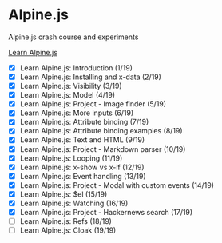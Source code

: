 # Alpine.js
 
 Alpine.js crash course and experiments
 
 [Learn Alpine.js](https://youtube.com/playlist?list=PLfdtiltiRHWF0T2HE1D4hxN4vaeh4wW3g)

- [x] Learn Alpine.js: Introduction (1/19)
- [x] Learn Alpine.js: Installing and x-data (2/19)
- [x] Learn Alpine.js: Visibility (3/19)
- [x] Learn Alpine.js: Model (4/19)
- [x] Learn Alpine.js: Project - Image finder (5/19)
- [x] Learn Alpine.js: More inputs (6/19)
- [x] Learn Alpine.js: Attribute binding (7/19)
- [x] Learn Alpine.js: Attribute binding examples (8/19)
- [x] Learn Alpine.js: Text and HTML (9/19)
- [x] Learn Alpine.js: Project - Markdown parser (10/19)
- [x] Learn Alpine.js: Looping (11/19)
- [x] Learn Alpine.js: x-show vs x-if (12/19)
- [x] Learn Alpine.js: Event handling (13/19)
- [x] Learn Alpine.js: Project - Modal with custom events (14/19)
- [x] Learn Alpine.js: $el (15/19)
- [x] Learn Alpine.js: Watching (16/19)
- [x] Learn Alpine.js: Project - Hackernews search (17/19)
- [ ] Learn Alpine.js: Refs (18/19)
- [ ] Learn Alpine.js: Cloak (19/19)